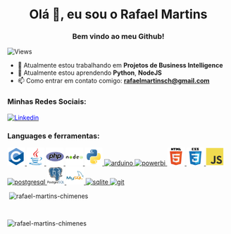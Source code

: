 <h1 align="center">Olá 👋, eu sou o Rafael Martins</h1>
<h3 align="center">Bem vindo ao meu Github!</h3>

<p align="left"> <img src="https://komarev.com/ghpvc/?username=rafaelmartinsdev&label=Profile%20views&color=0e75b6&style=flat" alt="Views" /> </p>

- 🔭 Atualmente estou trabalhando em **Projetos de Business Intelligence**
- 🌱 Atualmente estou aprendendo **Python**, **NodeJS**
- 📫 Como entrar em contato comigo: **rafaelmartinsch@gmail.com**


<h3 align="left">Minhas Redes Sociais:</h3>
<p align="left">
    <a href="https://www.linkedin.com/in/rafael-martins-chimenes/" target="blank">
    <img align="center" src="https://cdn-icons-png.flaticon.com/512/174/174857.png" alt="Linkedin" height="30" width="30" style='color:blue'/></a>
</p>

<h3 align="left">Languages e ferramentas:</h3>
<p align="left">
    <a href="https://www.cprogramming.com/" target="_blank"> 
        <img src="https://raw.githubusercontent.com/devicons/devicon/master/icons/c/c-original.svg" alt="c" width="40" height="40"/> 
    </a>
    <a href="https://www.java.com/" target="_blank"> 
        <img src="https://raw.githubusercontent.com/devicons/devicon/master/icons/java/java-original.svg" alt="java" width="40" height="40"/> 
    </a>
    <a href="https://www.php.com/" target="_blank"> 
        <img src="https://raw.githubusercontent.com/devicons/devicon/master/icons/php/php-original.svg" alt="java" width="40" height="40"/> 
    </a>
    <a href="https://nodejs.org" target="_blank"> 
        <img src="https://raw.githubusercontent.com/devicons/devicon/master/icons/nodejs/nodejs-original-wordmark.svg" alt="nodejs" width="40" height="40"/> 
    </a>
        <a href="https://www.python.org" target="_blank"> 
        <img src="https://raw.githubusercontent.com/devicons/devicon/master/icons/python/python-original.svg" alt="python" width="40" height="40"/> 
    </a>
    <a href="https://www.arduino.cc/" target="_blank"> 
        <img src="https://cdn.worldvectorlogo.com/logos/arduino-1.svg" alt="arduino" width="40" height="40"/> 
    </a>
    <a href="https://powerbi.microsoft.com" target="_blank"> 
        <img src="https://upload.wikimedia.org/wikipedia/commons/c/cf/New_Power_BI_Logo.svg" alt="powerbi" width="40" height="40"/> 
    </a> 
    <a href="https://www.w3.org/html/" target="_blank"> 
        <img src="https://raw.githubusercontent.com/devicons/devicon/master/icons/html5/html5-original-wordmark.svg" alt="html5" width="40" height="40"/> 
    </a> 
    <a href="https://www.w3schools.com/css/" target="_blank"> 
        <img src="https://raw.githubusercontent.com/devicons/devicon/master/icons/css3/css3-original-wordmark.svg" alt="css3" width="40" height="40"/> 
    </a>
    <a href="https://developer.mozilla.org/en-US/docs/Web/JavaScript" target="_blank"> 
        <img src="https://raw.githubusercontent.com/devicons/devicon/master/icons/javascript/javascript-original.svg" alt="javascript" width="40" height="40"/> 
    </a>
    <a href="https://www.microsoft.com/pt-br/sql-server/sql-server-downloads" target="_blank"> 
        <img src="https://www.svgrepo.com/show/303229/microsoft-sql-server-logo.svg" alt="postgresql" width="40" height="40"/> 
    </a>
    <a href="https://www.postgresql.org" target="_blank"> 
        <img src="https://raw.githubusercontent.com/devicons/devicon/master/icons/postgresql/postgresql-original-wordmark.svg" alt="postgresql" width="40" height="40"/> 
    </a>
    <a href="https://www.mysql.com/" target="_blank"> 
        <img src="https://raw.githubusercontent.com/devicons/devicon/master/icons/mysql/mysql-original-wordmark.svg" alt="mysql" width="40" height="40"/> 
    </a>
    <a href="https://www.sqlite.org/" target="_blank"> 
        <img src="https://www.vectorlogo.zone/logos/sqlite/sqlite-icon.svg" alt="sqlite" width="40" height="40"/> 
    </a>
    <a href="https://git-scm.com/" target="_blank"> 
        <img src="https://www.vectorlogo.zone/logos/git-scm/git-scm-icon.svg" alt="git" width="40" height="40"/> 
    </a>
</p>

<p>&nbsp;<img align="center" src="https://github-readme-stats.vercel.app/api?username=rafael-martins-chimenes&show_icons=true&locale=en" alt="rafael-martins-chimenes" /></p>
<br/>
<p><img align="left" src="https://github-readme-stats.vercel.app/api/top-langs?username=rafael-martins-chimenes&show_icons=true&locale=en&layout=compact" alt="rafael-martins-chimenes" /></p>




